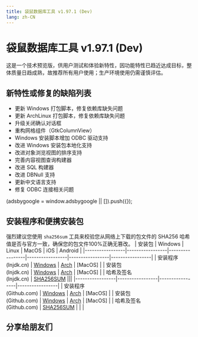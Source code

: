 ```yaml
---
title: 袋鼠数据库工具 v1.97.1 (Dev)
lang: zh-CN
---
```


# 袋鼠数据库工具 v1.97.1 (Dev)
这是一个技术预览版，供用户测试和体验新特性，因功能特性已趋近达成目标，整体质量日趋成熟，故推荐所有用户使用；生产环境使用仍需谨慎评估。

## 新特性或修复的缺陷列表
- 更新 Windows 打包脚本，修复依赖库缺失问题
- 更新 ArchLinux 打包脚本，修复依赖库缺失问题
- 升级关闭确认对话框
- 重构网格组件（GtkColumnView）
- Windows 安装脚本增加 ODBC 驱动支持
- 改进 Windows 安装包本地化支持
- 改进对象浏览视图的排序支持
- 完善内容视图查询构建器
- 改进 SQL 构建器
- 改进 DBNull 支持
- 更新中文语言支持
- 修复 ODBC 连接相关问题

<div>
    <script2 type="text/javascript" async="true" src="https://pagead2.googlesyndication.com/pagead/js/adsbygoogle.js" />
    <ins class="adsbygoogle"
        style="display:block; text-align:center;"
        data-ad-layout="in-article"
        data-ad-format="fluid"
        data-ad-client="ca-pub-3975819313740938"
        data-ad-slot="6760827895"></ins>
    <script2 type="text/javascript">
        (adsbygoogle = window.adsbygoogle || []).push({});
    </script2>
</div>

## 安装程序和便携安装包
强烈建议您使用 `sha256sum` 工具来校验您从网络上下载的包文件的 SHA256 哈希值是否与官方一致，确保您的包文件100%正确无篡改。
| 安装包          | Windows         | Linux           | MacOS           | iOS             | Android         |
|-----------------|-----------------|-----------------|-----------------|-----------------|-----------------|
| 安装程序<br/>(Injdk.cn) | [Windows](https://d4.injdk.cn/dbkangaroo/v1.97.1.220731/kangaroo-1.97.1.220731-AMD64.exe) | [Arch](https://d4.injdk.cn/dbkangaroo/v1.97.1.220731/kangaroo-1.97.1.220731-1-x86_64.pkg.tar.zst) | [MacOS] |
| 安装包<br/>(Injdk.cn)  | [Windows](https://d4.injdk.cn/dbkangaroo/v1.97.1.220731/kangaroo-1.97.1.220731-AMD64.7z) | [Arch](https://d4.injdk.cn/dbkangaroo/v1.97.1.220731/kangaroo-1.97.1.220731-arch.tar.gz) | [MacOS] |
| 哈希及签名<br/>(Injdk.cn) | [SHA256SUM](https://d4.injdk.cn/dbkangaroo/v1.97.1.220731/kangaroo-1.97.1.220731.sha256sum) |||
|-----------------|-----------------|-----------------|-----------------|
| 安装程序<br/>(Github.com) | [Windows](https://github.com/dbkangaroo/kangaroo/releases/download/v1.97.1.220731/kangaroo-1.97.1.220731-AMD64.exe) | [Arch](https://github.com/dbkangaroo/kangaroo/releases/download/v1.97.1.220731/kangaroo-1.97.1.220731-1-x86_64.pkg.tar.zst) | [MacOS] |
| 安装包<br/>(Github.com)  | [Windows](https://github.com/dbkangaroo/kangaroo/releases/download/v1.97.1.220731/kangaroo-1.97.1.220731-AMD64.7z) | [Arch](https://github.com/dbkangaroo/kangaroo/releases/download/v1.97.1.220731/kangaroo-1.97.1.220731-arch.tar.gz) | [MacOS] |
| 哈希及签名<br/>(Github.com) | [SHA256SUM](https://github.com/dbkangaroo/kangaroo/releases/download/v1.97.1.220731/kangaroo-1.97.1.220731.sha256sum) | | |

## 分享给朋友们
<social-share :networks="['wechat', 'qq', 'weibo', 'douban', 'facebook', 'twitter', 'telegram', 'line', 'skype', 'linkedin']" />
